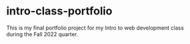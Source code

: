 # intro-class-portfolio
This is my final portfolio project for my Intro to web development class during the Fall 2022 quarter.
